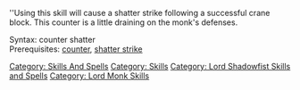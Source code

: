 ''Using this skill will cause a shatter strike following a successful
crane block. This counter is a little draining on the monk's defenses.

Syntax: counter shatter  
Prerequisites: [counter](counter "wikilink"), [shatter
strike](shatter_strike "wikilink")

[Category: Skills And Spells](Category:_Skills_And_Spells "wikilink")
[Category: Skills](Category:_Skills "wikilink") [Category: Lord
Shadowfist Skills and
Spells](Category:_Lord_Shadowfist_Skills_and_Spells "wikilink")
[Category: Lord Monk Skills](Category:_Lord_Monk_Skills "wikilink")
